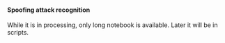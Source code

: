 #### Spoofing attack recognition
While it is in processing, only long notebook is available.
Later it will be in scripts.
